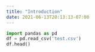 ```yaml
---
title: "Introduction"
date: 2021-06-13T20:13:13-07:00
---
```


```python
import pandas as pd 
df = pd.read_csv('test.csv')
df.head()
```